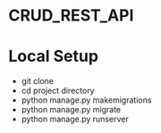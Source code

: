 # CRUD_REST_API

# Local Setup
* git clone
* cd project directory
* python manage.py makemigrations
* python manage.py migrate
* python manage.py runserver
